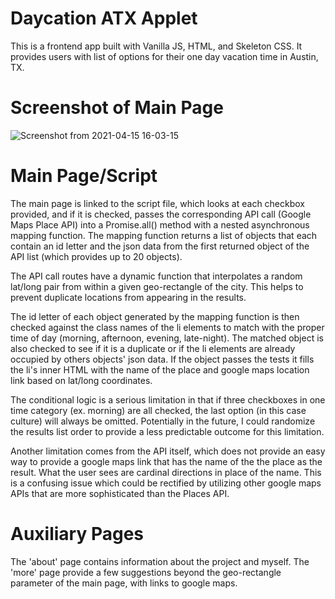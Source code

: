# Daycation ATX Applet

This is a frontend app built with Vanilla JS, HTML, and Skeleton CSS.
It provides users with list of options for their one day vacation time in Austin, TX.

# Screenshot of Main Page

![Screenshot from 2021-04-15 16-03-15](https://user-images.githubusercontent.com/78520099/114953870-9ae37880-9e16-11eb-909b-e38a02c8989f.png)

# Main Page/Script

The main page is linked to the script file, which looks at each checkbox provided, and if it is
checked, passes the corresponding API call (Google Maps Place API) into a Promise.all() method with
a nested asynchronous mapping function. The mapping function returns a list of objects that each contain
an id letter and the json data from the first returned object of the API list (which provides
up to 20 objects).

The API call routes have a dynamic function that interpolates a random lat/long pair from within a
given geo-rectangle of the city. This helps to prevent duplicate locations from appearing in the results.

The id letter of each object generated by the mapping function is then checked against the class names of the
li elements to match with the proper time of day (morning, afternoon, evening, late-night). The matched object is also
checked to see if it is a duplicate or if the li elements are already occupied by others objects' json data. If the object passes the tests it fills the li's inner HTML with the name of the place and google maps location link based on lat/long
coordinates.

The conditional logic is a serious limitation in that if three checkboxes in one time category (ex. morning)
are all checked, the last option (in this case culture) will always be omitted. Potentially in the future,
I could randomize the results list order to provide a less predictable outcome for this limitation.

Another limitation comes from the API itself, which does not provide an easy way to provide a google maps link that has the name of the the place as the result. What the user sees are cardinal directions in place of the name. This is a confusing issue which could be rectified by utilizing other
google maps APIs that are more sophisticated than the Places API.

# Auxiliary Pages

The 'about' page contains information about the project and myself. The 'more' page provide a few suggestions beyond the geo-rectangle parameter of the main page, with links to
google maps.
